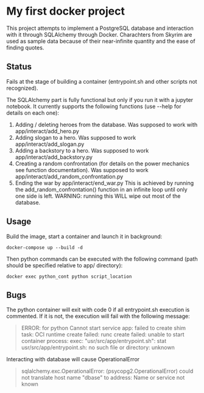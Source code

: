 # My first docker project
This project attempts to implement a PostgreSQL database and interaction with it through SQLAlchemy through Docker. Charachters from Skyrim are used as sample data because of their near-infinite quantity and the ease of finding quotes.

## Status

Fails at the stage of building a container (entrypoint.sh and other scripts not recognized).

The SQLAlchemy part is fully functional but only if you run it with a jupyter notebook. It currently supports the following functions (use --help for details on each one):

1. Adding / deleting heroes from the database. Was supposed to work with app/interact/add_hero.py
2. Adding slogan to a  hero. Was supposed to work app/interact/add_slogan.py
3. Adding a backstory to a hero. Was supposed to work app/interact/add_backstory.py
4. Creating a random confrontation (for details on the power mechanics see function documentation). Was supposed to work app/interact/add_random_confrontation.py
5. Ending the war by app/interact/end_war.py This is achieved by running the add_random_confrontation() function in an infinite loop until only one side is left. WARNING: running this WILL wipe out most of the database.

## Usage
Build the image, start a container and launch it in background:
```
docker-compose up --build -d
```
Then python commands can be executed with the following command (path should be specified relative to app/ directory):
```
docker exec python_cont python script_location
```
## Bugs
The python container will exit with code 0 if all entrypoint.sh execution is commented. If it is not, the execution will fail with the following message:
>ERROR: for python  Cannot start service app: failed to create shim task: OCI runtime create failed: runc create failed: unable to start container process: exec: "usr/src/app/entrypoint.sh": stat usr/src/app/entrypoint.sh: no such file or directory: unknown

Interacting with database will cause OperationalError
> sqlalchemy.exc.OperationalError: (psycopg2.OperationalError) could not translate host name "dbase" to address: Name or service not known
